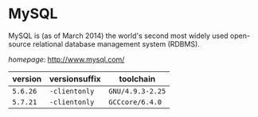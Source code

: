 # MySQL

MySQL is (as of March 2014) the world's second most widely used  open-source relational database management system (RDBMS).

*homepage*: <http://www.mysql.com/>

version | versionsuffix | toolchain
--------|---------------|----------
``5.6.26`` | ``-clientonly`` | ``GNU/4.9.3-2.25``
``5.7.21`` | ``-clientonly`` | ``GCCcore/6.4.0``
